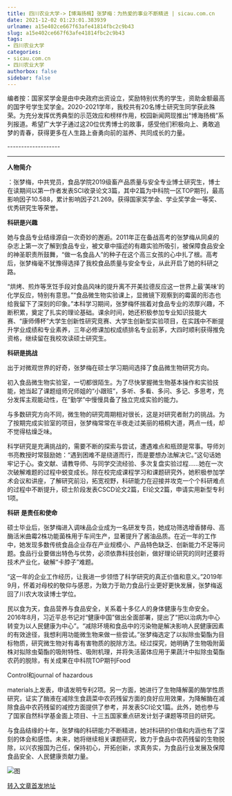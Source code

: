 ```yaml
---
title: 四川农业大学->【博海扬楫】张梦梅：为热爱的事业不断精进 | sicau.com.cn
date: 2021-12-02 01:23:01.383939
urlname: a15e402ce667f63afe41814fbc2c9b43
slug: a15e402ce667f63afe41814fbc2c9b43
tags: 
- 四川农业大学
categories:
- sicau.com.cn
- 四川农业大学
authorbox: false
sidebar: false
---
```

编者按：国家奖学金是由中央政府出资设立，奖励特别优秀的学生，资助金额最高的国字号学生奖学金。2020-2021学年，我校共有20名博士研究生同学获此殊荣。为充分发挥优秀典型的示范效应和榜样作用，校园新闻网现推出“博海扬楫”系列报道。希望广大学子通过这20位优秀博士的故事，感受他们积极向上、勇敢追梦的青春，获得更多在人生路上奋勇向前的滋养、共同成长的力量。

\-------------------
<!--more-->
-----------------------------------------------------

**人物简介**

：张梦梅，中共党员，食品学院2019级畜产品质量与安全专业博士研究生，博士在读期间以第一作者发表SCI收录论文3篇，其中2篇为中科院一区TOP期刊，最高影响因子10.588，累计影响因子21.269。获得国家奖学金、学业奖学金一等奖、优秀研究生等荣誉。

**科研是兴趣**

她与食品专业结缘源自一次奇妙的邂逅。2011年正在备战高考的张梦梅从同桌的杂志上第一次了解到食品专业，被文章中描述的有趣实验所吸引，被保障食品安全的神圣职责所鼓舞，“做一名食品人”的种子在这个高三女孩的心中扎了根。高考后，张梦梅毫不犹豫得选择了我校食品质量与安全专业，从此开启了她的科研之路。

“烘烤、煎炸等烹饪手段对食品风味的提升离不开美拉德反应这一世界上最‘美味’的化学反应，特别有意思。”“食品微生物实验课上，显微镜下观察到的霉菌的形态也给我留下了深刻的印象。”本科学习期间，张梦梅怀揣着对食品专业的浓厚兴趣，不断积累，奠定了扎实的理论基础。课余时间，她还积极参加专业知识技能大赛、“康师傅杯”大学生创新性研究竞赛、大学生创新型实验项目，在实践中不断提升学业成绩和专业素养，三年必修课加权成绩排名专业前茅，大四时顺利获得推免资格，继续留在我校攻读硕士研究生。

**科研是挑战**

出于对微观世界的好奇，张梦梅在硕士学习期间选择了食品微生物研究方向。

初入食品微生物实验室，一切都很陌生。为了尽快掌握微生物基本操作和实验技能，她当起了课题组师兄师姐的“小跟班”，多听、多看、多问、多记、多思考，充分发挥主观能动性，在“勤学”中慢慢具备了独立完成实验的能力。

与多数研究方向不同，微生物的研究周期相对很长，这是对研究者耐力的挑战。为了按期完成实验室的项目，张梦梅常常在半夜走过美丽的梧桐大道，两点一线，却不觉得枯燥乏味。

科学研究是充满挑战的，需要不断的探索与尝试，遭遇难点和瓶颈是常事。导师刘书亮教授时常鼓励她：“遇到困难不是绕道而行，而是要想办法解决它。”这句话她牢记于心。查文献、请教导师、与同学交流经验、多次复盘实验过程……她在一次次破解难题的过程中蜕变成长。除在校完成课程学习和课题研究外，她积极参加学术会议和讲座，了解研究前沿，拓宽视野，科研能力在迎接并攻克一个个科研难点的过程中不断提升，硕士阶段发表CSCD论文2篇，EI论文2篇，申请实用新型专利1项。

**科研** **是责任和使命**

硕士毕业后，张梦梅进入调味品企业成为一名研发专员，她成功筛选增香酵母、高酶活米曲霉2株功能菌株用于车间生产，显著提升了酱油品质。在近一年的工作中，她发现多数传统食品企业存在产业规模小、产品特色缺乏、创新能力不足等问题。食品行业要做出特色与优势，必须依靠科技创新，做好理论研究的同时还要将技术产业化，破解“卡脖子”难题。

“这一年的企业工作经历，让我进一步领悟了科学研究的真正价值和意义。”2019年9月，怀着对母校的敬仰与感恩，为致力于助力食品行业更好更快发展，张梦梅返回了川农大攻读博士学位。

民以食为天，食品营养与食品安全，关系着十多亿人的身体健康与生命安全。2016年8月，习近平总书记对“健康中国”做出全面部署，提出了“把以治病为中心转变为以人民健康为中心”。“减除环境和食品中的污染物是解决影响人民健康因素的有效途径，我想利用功能微生物来做一些尝试。”张梦梅选定了以拟除虫菊酯为目标物质，研究微生物对有毒有害物质的脱除方法。经过探究，她明确了生物吸附菌株对拟除虫菊酯的吸附特性、吸附机理，并将失活菌体应用于果蔬汁中拟除虫菊酯农药的脱除，有关成果在中科院TOP期刊Food

Control和journal of hazardous

materials上发表，申请发明专利2项。另一方面，她进行了生物降解菌的酶学性质研究，证实了酶液在减除生食蔬菜中农药残留方面的良好应用效果，为降解酶在减除食品中农药残留的减控方面提供了参考，并发表SCI论文1篇。此外，她也参与了国家自然科学基金面上项目、十三五国家重点研发计划子课题等项目的研究。

与食品结缘的十年，张梦梅的科研能力不断精进，她对科研的价值和内涵也有了深刻的体会和感悟。未来，她将继续相关课题研究，致力于食品中农药残留的生物脱除，以兴农报国为己任，保持初心，开拓创新，求真务实，为食品行业发展及保障食品安全、人民健康贡献力量。

![图](https://news.sicau.edu.cn/__local/C/92/EA/1C994045358565BB00E46405819_90159EAE_E361.png)

[转入文章首发地址](https://news.sicau.edu.cn/info/1078/65763.htm)